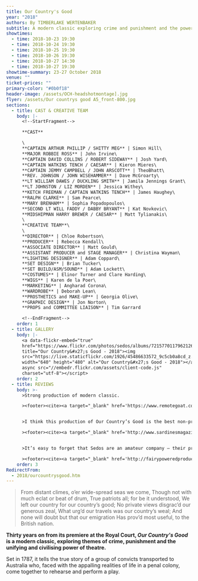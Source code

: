 ```yaml
---
title: Our Country's Good
year: "2018"
authors: By TIMBERLAKE WERTENBAKER
subtitle: A modern classic exploring crime and punishment and the power of theatre
showtimes:
  - time: 2018-10-23 19:30
  - time: 2018-10-24 19:30
  - time: 2018-10-25 19:30
  - time: 2018-10-26 19:30
  - time: 2018-10-27 14:30
  - time: 2018-10-27 19:30
showtime-summary: 23-27 October 2018
venue: ""
ticket-prices: ""
primary-color: "#0b0f18"
header-image: /assets/OCH-headshotmontage].jpg
flyer: /assets/Our countrys good A5_front-800.jpg
sections:
  - title: CAST & CREATIVE TEAM
    body: |-
      <!--StartFragment-->

      **CAST**

      \
      **CAPTAIN ARTHUR PHILLIP / SHITTY MEG** | Simon Hill\
      **MAJOR ROBBIE ROSS** | John Irvine\
      **CAPTAIN DAVID COLLINS / ROBERT SIDEWAY** | Josh Yard\
      **CAPTAIN WATKINS TENCH / CAESAR** | Kieron Mieres\
      **CAPTAIN JEMMY CAMPBELL / JOHN ARSCOTT** | TheoBhatt\
      **REV. JOHNSON / JOHN WISEHAMMER** | Dave McGroarty\
      **LT WILLIAM DAWES / DUCKLING SMITH** | Jamila Jennings Grant\
      **LT JOHNSTON / LIZ MORDEN** | Jessica Withey\
      **KETCH FREEMAN / CAPTAIN WATKINS TENCH** | James Haughey\
      **RALPH CLARKE** | Sam Pearce\
      **MARY BRENHAM** | Sophia Popadopoulos\
      **SECOND LT WILL FADDY / DABBY BRYANT** | Kat Novkovic\
      **MIDSHIPMAN HARRY BREWER / CAESAR** | Matt Tylianakis\
      \
      **CREATIVE TEAM**\
      \
      **DIRECTOR** | Chloe Robertson\
      **PRODUCER** | Rebecca Kendall\
      **ASSOCIATE DIRECTOR** | Matt Gould\
      **ASSISTANT PRODUCER and STAGE MANAGER** | Christina Wayman\
      **LIGHTING DESIGNER** | Adam Coppard\
      **SET DESIGN** | Brian Tucker\
      **SET BUILD/ASM/SOUND** | Adam Lockett\
      **COSTUMES** | Elinor Turner and Clare Harding\
      **WIGS** | Karen de la Poer\
      **MARKETING** | Angharad Corona\
      **WARDROBE** | Deborah Lean\
      **PROSTHETICS and MAKE-UP** | Georgia Olive\
      **GRAPHIC DESIGN** | Jon Norton\
      **PROPS and COMMITTEE LIAISON** | Tim Garrard

      <!--EndFragment-->
    order: 1
  - title: GALLERY
    body: |-
      <a data-flickr-embed="true"
      href="https://www.flickr.com/photos/sedos/albums/72157701179621261"
      title="Our Country&#x27;s Good - 2018"><img
      src="https://live.staticflickr.com/1926/45486633572_9c5cb0a8cd_z.jpg"
      width="640" height="480" alt="Our Country&#x27;s Good - 2018"></a><script
      async src="//embedr.flickr.com/assets/client-code.js"
      charset="utf-8"></script>
    order: 2
  - title: REVIEWS
    body: >-
      >Strong production of modern classic.

      ><footer><cite><a target="_blank" href='https://www.remotegoat.com/uk/review/14089/strong-production-of-modern-classic/'>Our Country’s Good, 2018, Remote Goat</a></cite></footer>


      >I think this production of Our Country’s Good is the best non-professional 'straight' play (musicals are a different animal) I have ever seen. Of course that’s partly down to the strength of Wertenbaker’s timeless, topical, funny, poignant, horrifying text. But it’s also a huge credit to the talented Sedos cast and their director, Chloe Robertson.

      ><footer><cite><a target="_blank" href='http://www.sardinesmagazine.co.uk/reviews/review.php?REVIEW-Sedos-Our+Countrys+Good&reviewsID=3362'>Our Country’s Good, 2018, Sardines</a></cite></footer>


      >It’s easy to forget that Sedos are an amateur company – their production values and talented casts are always of such a high standard. Sedos’s production of Our Country’s Good, 30 years on from it’s Royal Court premiere, is another stunning success.

      ><footer><cite><a target="_blank" href='http://fairypoweredproductions.com/our-countrys-good-review-3/?fbclid=IwAR21VRGOfvlcyQ5Aq7qHEEFm3KIJyrBUDoIn7rcO6NHpvFJVbR127yyA6jw'>Our Country’s Good, 2018, Fairy Powered Productions</a></cite></footer>
    order: 3
RedirectFrom:
  - 2018/ourcountrysgood.htm
---
```

> From distant climes, o’er wide-spread seas we come, Though not with much eclat or beat of drum, True patriots all; for be it understood, We left our country for our country’s good;
> No private views disgrac’d our generous zeal,
> What urg’d our travels was our country’s weal;
> And none will doubt but that our emigration
> Has prov’d most useful, to the British nation.

**Thirty years on from its premiere at the Royal Court, *Our Country's Good* is a modern classic, exploring themes of crime, punishment and the unifying and civilising power of theatre.**

Set in 1787, it tells the true story of a group of convicts transported to Australia who, faced with the appalling realities of life in a penal colony, come together to rehearse and perform a play.